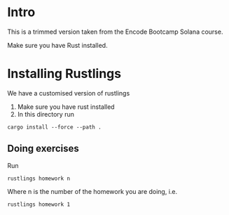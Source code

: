 # Intro

This is a trimmed version taken from the Encode Bootcamp Solana course.

Make sure you have Rust installed.

# Installing Rustlings

We have a customised version of rustlings

1. Make sure you have rust installed
2. In this directory run

`cargo install --force --path .`

## Doing exercises

Run

`rustlings homework n`

Where n is the number of the homework you are doing, i.e.

`rustlings homework 1`
